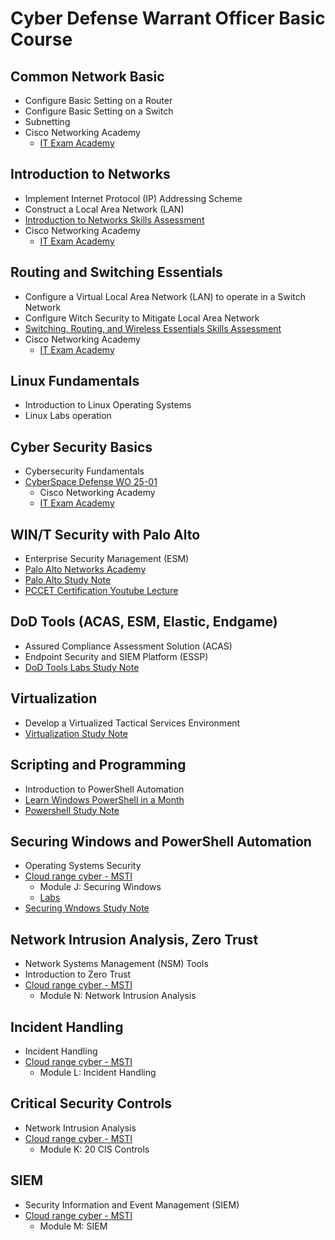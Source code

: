 # Cyber Defense Warrant Officer Basic Course

## Common Network Basic

* Configure Basic Setting on a Router
* Configure Basic Setting on a Switch
* Subnetting
* Cisco Networking Academy
  - [IT Exam Academy](https://itexamanswers.net/)

## Introduction to Networks

* Implement Internet Protocol (IP) Addressing Scheme
* Construct a Local Area Network (LAN)
* [Introduction to Networks Skills Assessment](https://itexamanswers.net/hands-on-skills-exam-ccnav7-itn-skills-assessment-answers.html)
* Cisco Networking Academy
  - [IT Exam Academy](https://itexamanswers.net/)

## Routing and Switching Essentials

* Configure a Virtual Local Area Network (LAN) to operate in a Switch Network
* Configure Witch Security to Mitigate Local Area Network
* [Switching, Routing, and Wireless Essentials Skills Assessment](https://itexamanswers.net/hands-on-skills-exam-ccnav7-srwe-skills-assessment-answers.html)
* Cisco Networking Academy
  - [IT Exam Academy](https://itexamanswers.net/)

## Linux Fundamentals

* Introduction to Linux Operating Systems
* Linux Labs operation

## Cyber Security Basics

* Cybersecurity Fundamentals
* [CyberSpace Defense WO 25-01](https://github.com/SEUNGHO-Y00/ProfessionalStudy/blob/main/WOBC/CyberSpaceDefense.md)
  - Cisco Networking Academy
  - [IT Exam Academy](https://itexamanswers.net/ccna-cybersecurity-operations-cyber-ops-v1-1-exam-answers.html)

## WIN/T Security with Palo Alto

* Enterprise Security Management (ESM)
* [Palo Alto Networks Academy](https://paloaltonetworksacademy.net/)
* [Palo Alto Study Note](https://github.com/SEUNGHO-Y00/ProfessionalStudy/blob/main/WOBC/PaloAlto.md)
* [PCCET Certification Youtube Lecture](https://youtu.be/bKU4VShdPuY?si=FteWn-qWFnk0FIAm)

## DoD Tools (ACAS, ESM, Elastic, Endgame)

* Assured Compliance Assessment Solution (ACAS)
* Endpoint Security and SIEM Platform (ESSP)
* [DoD Tools Labs Study Note](https://github.com/SEUNGHO-Y00/ProfessionalStudy/blob/main/WOBC/DoDToolsLabs.md)

## Virtualization

* Develop a Virtualized Tactical Services Environment
* [Virtualization Study Note](https://github.com/SEUNGHO-Y00/ProfessionalStudy/blob/main/WOBC/Virtualization.md)

## Scripting and Programming

* Introduction to PowerShell Automation
* [Learn Windows PowerShell in a Month](https://www.youtube.com/playlist?list=PL6D474E721138865A)
* [Powershell Study Note](https://github.com/SEUNGHO-Y00/ProfessionalStudy/blob/main/WOBC/PowerShell.md)

## Securing Windows and PowerShell Automation

* Operating Systems Security
* [Cloud range cyber - MSTI](https://certification.cloudrangecyber.com/)
  - Module J: Securing Windows
  - [Labs](https://github.com/SEUNGHO-Y00/ProfessionalStudy/blob/main/WOBC/SecuringWindowsLabs.md)
* [Securing Wndows Study Note](https://github.com/SEUNGHO-Y00/ProfessionalStudy/blob/main/WOBC/SecuringWindows.md)

## Network Intrusion Analysis, Zero Trust

* Network Systems Management (NSM) Tools
* Introduction to Zero Trust
* [Cloud range cyber - MSTI](https://certification.cloudrangecyber.com/)
  - Module N: Network Intrusion Analysis

## Incident Handling

* Incident Handling
* [Cloud range cyber - MSTI](https://certification.cloudrangecyber.com/)
  - Module L: Incident Handling

## Critical Security Controls

* Network Intrusion Analysis
* [Cloud range cyber - MSTI](https://certification.cloudrangecyber.com/)
  - Module K: 20 CIS Controls

## SIEM

* Security Information and Event Management (SIEM)
* [Cloud range cyber - MSTI](https://certification.cloudrangecyber.com/)
  - Module M: SIEM
 
